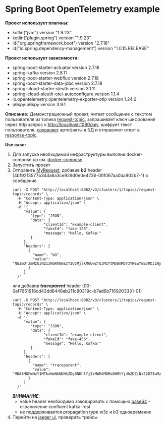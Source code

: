 # Spring Boot OpenTelemetry example

**Проект использует плагины:**

- kotlin("jvm") version "1.9.23"
- kotlin("plugin.spring") version "1.9.23"
- id("org.springframework.boot") version "2.7.18"
- id("io.spring.dependency-management") version "1.0.15.RELEASE"

**Проект использует зависимости:**

- spring-boot-starter-actuator version 2.7.18
- spring-kafka version 2.8.11
- spring-boot-starter-webflux version 2.7.18
- spring-boot-starter-data-jdbc version 2.7.18
- spring-cloud-starter-sleuth version 3.1.11
- spring-cloud-sleuth-otel-autoconfigure version 1.1.4
- io.opentelemetry:opentelemetry-exporter-otlp version 1.24.0
- p6spy:p6spy version 3.9.1

**Описание:**
Демонстрационный проект, читает сообщение с текстом пользователя из топика [request-topic](src/main/kotlin/ru/rudikov/springboototeltracingexample/adapter/primary/Consumer.kt),
запрашивает ключ шифрования через http запрос к [http://localhost:1080/key](src/main/kotlin/ru/rudikov/springboototeltracingexample/adapter/secondary/KeyAdapter.kt),
шифрует текст пользователя, [сохраняет](src/main/kotlin/ru/rudikov/springboototeltracingexample/adapter/secondary/MessageDetailsAdapter.kt) артефакты в БД и отправляет ответ в [response-topic](src/main/kotlin/ru/rudikov/springboototeltracingexample/adapter/primary/Producer.kt).

**Use case:**
1. Для запуска необходимой инфраструктуры выполни docker-compose up см. [docker-compose](docker-compose.yml)
2. Запустить проект
3. Отправить [MyRequest](src/main/kotlin/ru/rudikov/springboototeltracingexample/adapter/model/MyRequest.kt), добавив **_b3_** header (4bf92f3577b34da6a3ce929d0e0e4736-00f067aa0ba902b7-1) в сообщение
   ```shell
   curl -X POST "http://localhost:8082/v3/clusters/1/topics/request-topic/records" \
     -H "Content-Type: application/json" \
     -H "Accept: application/json" \
     -d '{
        "value": {
           "type": "JSON",
           "data": {
                 "clientId": "example-client",
                 "fakeId": "fake-123",
                 "message": "Hello, Kafka!"
           }
        },
        "headers": [
          {
            "name": "b3",
            "value": "NGJmOTJmMzU3N2IzNGRhNmEzY2U5MjlkMGUwZTQ3MzYtMDBmMDY3YWEwYmE5MDJiNy0x"
          }
        ]
     }'
   ```
   или добавив **_traceparent_** header (00-0af7651916cd43dd8448eb211c80319c-b7ad6b7169203331-01)
   ```shell
   curl -X POST "http://localhost:8082/v3/clusters/1/topics/request-topic/records" \
     -H "Content-Type: application/json" \
     -H "Accept: application/json" \
     -d '{
        "value": {
           "type": "JSON",
           "data": {
                 "clientId": "example-client",
                 "fakeId": "fake-456",
                 "message": "Hello, Kafka!"
           }
        },
        "headers": [
          {
            "name": "traceparent",
            "value": "MDAtMGFmNzY1MTkxNmNkNDNkZDg0NDhlYjIxMWM4MDMxOWMtYjdhZDZiNzE2OTIwMzMzMS0wMQ=="
          }
        ]
     }'
   ```
   **_ВНИМАНИЕ_**: 
      - value header необходимо закодировать с помощью [base64](https://www.base64encode.org/) - ограничение confluent kafka-rest
      - не поддерживается propagation type w3c и b3 одновременно
4. Перейти на [jaeger ui](http://localhost:16686/), проверить трейсы








